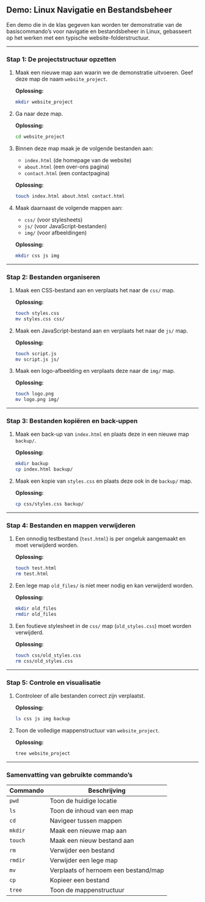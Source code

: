 ## Demo: Linux Navigatie en Bestandsbeheer

Een demo die in de klas gegeven kan worden ter demonstratie van de basiscommando’s voor navigatie en bestandsbeheer in Linux, gebasseert op het werken met een typische website-folderstructuur.

---

### **Stap 1: De projectstructuur opzetten**
1. Maak een nieuwe map aan waarin we de demonstratie uitvoeren. Geef deze map de naam `website_project`.
   
   **Oplossing:**
   ```bash
   mkdir website_project
   ```

2. Ga naar deze map.
   
   **Oplossing:**
   ```bash
   cd website_project
   ```

3. Binnen deze map maak je de volgende bestanden aan:
    - `index.html` (de homepage van de website)
    - `about.html` (een over-ons pagina)
    - `contact.html` (een contactpagina)

   **Oplossing:**
   ```bash
   touch index.html about.html contact.html
   ```

4. Maak daarnaast de volgende mappen aan:
    - `css/` (voor stylesheets)
    - `js/` (voor JavaScript-bestanden)
    - `img/` (voor afbeeldingen)

   **Oplossing:**
   ```bash
   mkdir css js img
   ```

---

### **Stap 2: Bestanden organiseren**
1. Maak een CSS-bestand aan en verplaats het naar de `css/` map.
   
   **Oplossing:**
   ```bash
   touch styles.css
   mv styles.css css/
   ```

2. Maak een JavaScript-bestand aan en verplaats het naar de `js/` map.
   
   **Oplossing:**
   ```bash
   touch script.js
   mv script.js js/
   ```

3. Maak een logo-afbeelding en verplaats deze naar de `img/` map.
   
   **Oplossing:**
   ```bash
   touch logo.png
   mv logo.png img/
   ```

---

### **Stap 3: Bestanden kopiëren en back-uppen**
1. Maak een back-up van `index.html` en plaats deze in een nieuwe map `backup/`.
   
   **Oplossing:**
   ```bash
   mkdir backup
   cp index.html backup/
   ```

2. Maak een kopie van `styles.css` en plaats deze ook in de `backup/` map.
   
   **Oplossing:**
   ```bash
   cp css/styles.css backup/
   ```

---

### **Stap 4: Bestanden en mappen verwijderen**
1. Een onnodig testbestand (`test.html`) is per ongeluk aangemaakt en moet verwijderd worden.
   
   **Oplossing:**
   ```bash
   touch test.html
   rm test.html
   ```

2. Een lege map `old_files/` is niet meer nodig en kan verwijderd worden.
   
   **Oplossing:**
   ```bash
   mkdir old_files
   rmdir old_files
   ```

3. Een foutieve stylesheet in de `css/` map (`old_styles.css`) moet worden verwijderd.
   
   **Oplossing:**
   ```bash
   touch css/old_styles.css
   rm css/old_styles.css
   ```

---

### **Stap 5: Controle en visualisatie**
1. Controleer of alle bestanden correct zijn verplaatst.
   
   **Oplossing:**
   ```bash
   ls css js img backup
   ```

2. Toon de volledige mappenstructuur van `website_project`.
   
   **Oplossing:**
   ```bash
   tree website_project
   ```

---

### **Samenvatting van gebruikte commando’s**
| Commando | Beschrijving |
|----------|-------------|
| `pwd` | Toon de huidige locatie |
| `ls` | Toon de inhoud van een map |
| `cd` | Navigeer tussen mappen |
| `mkdir` | Maak een nieuwe map aan |
| `touch` | Maak een nieuw bestand aan |
| `rm` | Verwijder een bestand |
| `rmdir` | Verwijder een lege map |
| `mv` | Verplaats of hernoem een bestand/map |
| `cp` | Kopieer een bestand |
| `tree` | Toon de mappenstructuur |


